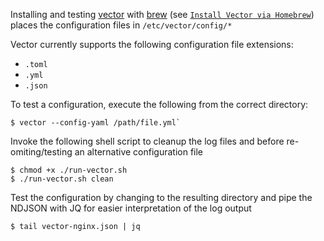 Installing and testing [vector](https://vector.dev) with [brew](https://vector.dev/docs/setup/installation/package-managers/homebrew/) (see [`Install Vector via Homebrew`](https://assume-role-docs--vector-project.netlify.app/docs/setup/installation/package-managers/homebrew/)) places the configuration files in `/etc/vector/config/*`

Vector currently supports the following configuration file extensions:

* `.toml`
* `.yml`
* `.json`

To test a configuration, execute the following from the correct directory:

```
$ vector --config-yaml /path/file.yml`
```

Invoke the following shell script to cleanup the log files and before re-omiting/testing an alternative configuration file

```
$ chmod +x ./run-vector.sh
$ ./run-vector.sh clean
```

Test the configuration by changing to the resulting directory and pipe the NDJSON with JQ for easier interpretation of the log output

```
$ tail vector-nginx.json | jq
```
